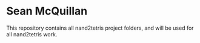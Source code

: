 # Sean McQuillan

This repository contains all nand2tetris project folders, and will be used for all nand2tetris work. 

